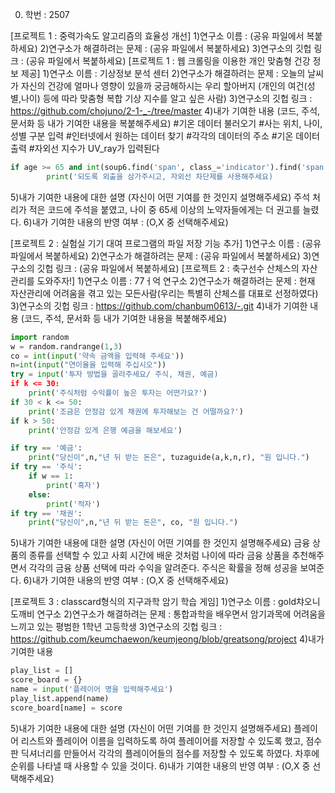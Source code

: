 0. 학번 : 2507

[프로젝트 1 : 중력가속도 알고리즘의 효율성 개선]
1)연구소 이름 : (공유 파일에서 복붙하세요)
2)연구소가 해결하려는 문제 : (공유 파일에서 복붙하세요)
3)연구소의 깃헙 링크 : (공유 파일에서 복붙하세요)
[프로젝트 1 : 웹 크롤링을 이용한 개인 맞춤형 건강 정보 제공]
1)연구소 이름 : 기상정보 분석 센터
2)연구소가 해결하려는 문제 : 오늘의 날씨가 자신의 건강에 얼마나 영향이 있을까 궁금해하시는 우리 할아버지
(개인의 여건(성별,나이) 등에 따라 맞춤형 복합 기상 지수를  알고 싶은 사람)
3)연구소의 깃헙 링크 : https://github.com/chojuno/2-1-_-/tree/master
4)내가 기여한 내용
(코드, 주석, 문서화 등 내가 기여한 내용을 복붙해주세요)
#기온 데이터 불러오기
#사는 위치, 나이, 성별 구분 입력
#인터넷에서 원하는 데이터 찾기
#각각의 데이터의 주소 
#기온 데이터 출력
#자외선 지수가 UV_ray가 입력된다
```python
if age >= 65 and int(soup6.find('span', class_='indicator').find('span', class_='num').text)>2:
        print('되도록 외출을 삼가주시고, 자외선 차단제를 사용해주세요)
```
5)내가 기여한 내용에 대한 설명
(자신이 어떤 기여를 한 것인지 설명해주세요)
주석 처리가 적은 코드에 주석을 붙였고, 나이 중 65세 이상의 노약자들에게는 더 권고를 늘렸다.
6)내가 기여한 내용의 반영 여부 : (O,X 중 선택해주세요)

[프로젝트 2 : 실험실 기기 대여 프로그램의 파일 저장 기능 추가]
1)연구소 이름 : (공유 파일에서 복붙하세요)
2)연구소가 해결하려는 문제 : (공유 파일에서 복붙하세요)
3)연구소의 깃헙 링크 : (공유 파일에서 복붙하세요)
[프로젝트 2 : 축구선수 산체스의 자산관리를 도와주자!]
1)연구소 이름 : 77ㅓ억 연구소
2)연구소가 해결하려는 문제 : 현재 자산관리에 어려움을 겪고 있는 모든사람(우리는 특별히 산체스를 대표로 선정하였다)
3)연구소의 깃헙 링크 : https://github.com/chanbum0613/-.git
4)내가 기여한 내용
(코드, 주석, 문서화 등 내가 기여한 내용을 복붙해주세요)
```python
import random
w = random.randrange(1,3)
co = int(input('약속 금액을 입력해 주세요'))
n=int(input("연이율을 입력해 주십시오"))
try = input('투자 방법을 골라주세요/ 주식, 채권, 예금)
if k <= 30:
	print('주식처럼 수익률이 높은 투자는 어떤가요?')
if 30 < k <= 50:
	print('조금은 안정감 있게 채권에 투자해보는 건 어떨까요?')
if k > 50:
	print('안정감 있게 은행 예금을 해보세요')

if try == '예금':
	print("당신이",n,"년 뒤 받는 돈은", tuzaguide(a,k,n,r), "원 입니다.")
if try == '주식':
	if w == 1:
		print('흑자')
	else:
		print('적자')
if try == '채권':
	print("당신이",n,"년 뒤 받는 돈은", co, "원 입니다.")
```
5)내가 기여한 내용에 대한 설명
(자신이 어떤 기여를 한 것인지 설명해주세요)
금융 상품의 종류를 선택할 수 있고 사회 시간에 배운 것처럼 나이에 따라 금융 상품을 추천해주면서 각각의 금융 상품 선택에 따라 수익을 알려준다. 주식은 확률을 정해 성공을 보여준다.
6)내가 기여한 내용의 반영 여부 : (O,X 중 선택해주세요)

[프로젝트 3 : classcard형식의 지구과학 암기 학습 게임]
1)연구소 이름 : gold챠오니 도깨비 연구소
2)연구소가 해결하려는 문제 : 통합과학을 배우면서 암기과목에 어려움을 느끼고 있는 평범한 1학년 고등학생
3)연구소의 깃헙 링크 : https://github.com/keumchaewon/keumjeong/blob/greatsong/project
4)내가 기여한 내용
```python
play_list = [] 
score_board = {}
name = input('플레이어 명을 입력해주세요')
play_list.append(name)
score_board[name] = score
```
5)내가 기여한 내용에 대한 설명
(자신이 어떤 기여를 한 것인지 설명해주세요)
플레이어 리스트와 플레이어 이름을 입력하도록 하여 플레이어를 저장할 수 있도록 했고, 점수판 딕셔너리를 만들어서 각각의 플레이어들의 점수를 저장할 수 있도록 하였다. 차후에 순위를 나타낼 때 사용할 수 있을 것이다.
6)내가 기여한 내용의 반영 여부 : (O,X 중 선택해주세요)

